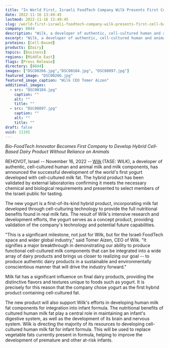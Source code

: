 ```yaml
---
title: "In World First, Israeli FoodTech Company Wilk Presents First Cell-based Yogurt Produced with Cultured Milk Fat"
date: 2022-11-16 13:49:45
lastmod: 2022-11-16 13:49:45
slug: /world-first-israeli-foodtech-company-wilk-presents-first-cell-based-yogurt-produced
company: 8844
description: "Wilk, a developer of authentic, cell-cultured human and animal milk and milk components, has announced the successful development of the world’s first yogurt developed with cell-cultured milk fat."
excerpt: "Wilk, a developer of authentic, cell-cultured human and animal milk and milk components, has announced the successful development of the world’s first yogurt developed with cell-cultured milk fat."
proteins: [Cell-Based]
products: [Dairy]
topics: [Business]
regions: [Middle East]
flags: [Press Release]
directory: [8844]
images: ["DSC00266.jpg","DSC00104.jpg", "DSC00097.jpg"]
featured_image: "DSC00266.jpg"
featured_image_caption: "Wilk CEO Tomer Aizen"
additional_images:
  - src: "DSC00104.jpg"
    caption: ""
    alt: ""
    title: ""
  - src: "DSC00097.jpg"
    caption: ""
    alt: ""
    title: ""
draft: false
uuid: 11191
---
```

*Bio-FoodTech Innovator Becomes First Company to Develop Hybrid
Cell-Based Dairy Product Without Reliance on Animals*

REHOVOT, Israel -- November 16, 2022
-- [Wilk](https://wilkismilk.com/) (TASE: WILK), a developer of
authentic, cell-cultured human and animal milk and milk components, has
announced the successful development of the world's first yogurt
developed with cell-cultured milk fat. The hybrid product has been
validated by external laboratories confirming it meets the necessary
chemical and biological requirements and presented to select members of
the Israeli public for tasting.

The new yogurt is a first-of-its-kind hybrid product, incorporating milk
fat developed through cell-culturing technology to provide the full
nutritional benefits found in real milk fats. The result of Wilk\'s
intensive research and development efforts, the yogurt serves as a
concept product, providing validation of the company's technology and
potential future capabilities.

"This is a significant milestone, not just for Wilk, but for the Israeli
FoodTech space and wider global industry," said Tomer Aizen, CEO of
Wilk. "It signifies a major breakthrough in demonstrating our ability to
produce functional cell-cultured milk components that can be integrated
into a wide array of dairy products and brings us closer to realizing
our goal -- to produce authentic dairy products in a sustainable and
environmentally conscientious manner that will drive the industry
forward."

Milk fat has a significant influence on final dairy products, providing
the distinctive flavors and textures unique to foods such as yogurt. It
is precisely for this reason that the company chose yogurt as the first
hybrid product containing cell-cultured fat.

The new product will also support Wilk's efforts in developing human
milk fat components for integration into infant formula. The nutritional
benefits of cultured human milk fat play a central role in maintaining
an infant's digestive system, as well as the development of its brain
and nervous system. Wilk is directing the majority of its resources to
developing cell-cultured human milk fat for infant formula. This will be
used to replace vegetable fats currently present in formula, helping to
improve the development of premature and other at-risk infants.
